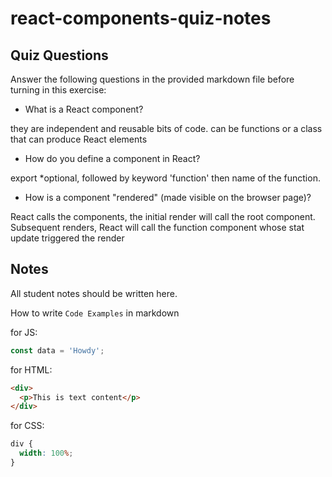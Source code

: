 # react-components-quiz-notes

## Quiz Questions

Answer the following questions in the provided markdown file before turning in this exercise:

- What is a React component?

they are independent and reusable bits of code. can be functions or a class that can produce React elements

- How do you define a component in React?

export \*optional, followed by keyword 'function' then name of the function.

- How is a component "rendered" (made visible on the browser page)?

React calls the components, the initial render will call the root component. Subsequent renders, React will call the function component whose stat update triggered the render

## Notes

All student notes should be written here.

How to write `Code Examples` in markdown

for JS:

```javascript
const data = 'Howdy';
```

for HTML:

```html
<div>
  <p>This is text content</p>
</div>
```

for CSS:

```css
div {
  width: 100%;
}
```

